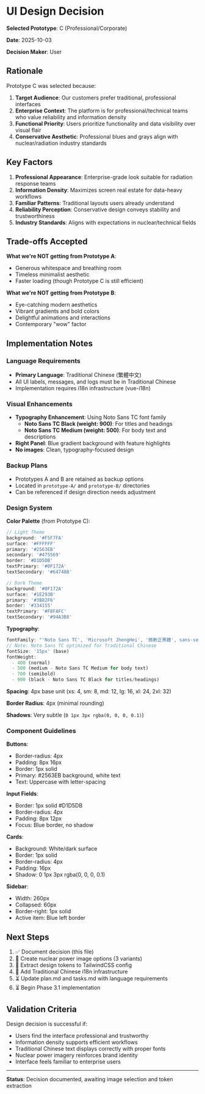 # UI Design Decision

**Selected Prototype**: C (Professional/Corporate)

**Date**: 2025-10-03

**Decision Maker**: User

## Rationale

Prototype C was selected because:

1. **Target Audience**: Our customers prefer traditional, professional interfaces
2. **Enterprise Context**: The platform is for professional/technical teams who value reliability and information density
3. **Functional Priority**: Users prioritize functionality and data visibility over visual flair
4. **Conservative Aesthetic**: Professional blues and grays align with nuclear/radiation industry standards

## Key Factors

1. **Professional Appearance**: Enterprise-grade look suitable for radiation response teams
2. **Information Density**: Maximizes screen real estate for data-heavy workflows
3. **Familiar Patterns**: Traditional layouts users already understand
4. **Reliability Perception**: Conservative design conveys stability and trustworthiness
5. **Industry Standards**: Aligns with expectations in nuclear/technical fields

## Trade-offs Accepted

**What we're NOT getting from Prototype A**:
- Generous whitespace and breathing room
- Timeless minimalist aesthetic
- Faster loading (though Prototype C is still efficient)

**What we're NOT getting from Prototype B**:
- Eye-catching modern aesthetics
- Vibrant gradients and bold colors
- Delightful animations and interactions
- Contemporary "wow" factor

## Implementation Notes

### Language Requirements
- **Primary Language**: Traditional Chinese (繁體中文)
- All UI labels, messages, and logs must be in Traditional Chinese
- Implementation requires i18n infrastructure (vue-i18n)

### Visual Enhancements
- **Typography Enhancement**: Using Noto Sans TC font family
  - **Noto Sans TC Black (weight: 900)**: For titles and headings
  - **Noto Sans TC Medium (weight: 500)**: For body text and descriptions
- **Right Panel**: Blue gradient background with feature highlights
- **No images**: Clean, typography-focused design

### Backup Plans
- Prototypes A and B are retained as backup options
- Located in `prototype-A/` and `prototype-B/` directories
- Can be referenced if design direction needs adjustment

### Design System

**Color Palette** (from Prototype C):
```javascript
// Light Theme
background: '#F5F7FA'
surface: '#FFFFFF'
primary: '#2563EB'
secondary: '#475569'
border: '#D1D5DB'
textPrimary: '#0F172A'
textSecondary: '#64748B'

// Dark Theme
background: '#0F172A'
surface: '#1E293B'
primary: '#3B82F6'
border: '#334155'
textPrimary: '#F8FAFC'
textSecondary: '#94A3B8'
```

**Typography**:
```javascript
fontFamily: "'Noto Sans TC', 'Microsoft JhengHei', '微軟正黑體', sans-serif"
// Note: Noto Sans TC optimized for Traditional Chinese
fontSize: '15px' (base)
fontWeight:
  - 400 (normal)
  - 500 (medium - Noto Sans TC Medium for body text)
  - 700 (semibold)
  - 900 (black - Noto Sans TC Black for titles/headings)
```

**Spacing**: 4px base unit (xs: 4, sm: 8, md: 12, lg: 16, xl: 24, 2xl: 32)

**Border Radius**: 4px (minimal rounding)

**Shadows**: Very subtle (`0 1px 3px rgba(0, 0, 0, 0.1)`)

### Component Guidelines

**Buttons**:
- Border-radius: 4px
- Padding: 8px 16px
- Border: 1px solid
- Primary: #2563EB background, white text
- Text: Uppercase with letter-spacing

**Input Fields**:
- Border: 1px solid #D1D5DB
- Border-radius: 4px
- Padding: 8px 12px
- Focus: Blue border, no shadow

**Cards**:
- Background: White/dark surface
- Border: 1px solid
- Border-radius: 4px
- Padding: 16px
- Shadow: 0 1px 3px rgba(0, 0, 0, 0.1)

**Sidebar**:
- Width: 260px
- Collapsed: 60px
- Border-right: 1px solid
- Active item: Blue left border

## Next Steps

1. ✅ Document decision (this file)
2. 🔄 Create nuclear power image options (3 variants)
3. 🔄 Extract design tokens to TailwindCSS config
4. 🔄 Add Traditional Chinese i18n infrastructure
5. ⏳ Update plan.md and tasks.md with language requirements
6. ⏳ Begin Phase 3.1 implementation

## Validation Criteria

Design decision is successful if:
- Users find the interface professional and trustworthy
- Information density supports efficient workflows
- Traditional Chinese text displays correctly with proper fonts
- Nuclear power imagery reinforces brand identity
- Interface feels familiar to enterprise users

---

**Status**: Decision documented, awaiting image selection and token extraction
